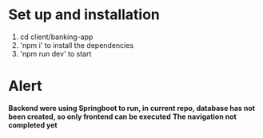 # Set up and installation
1. cd client/banking-app
2. 'npm i' to install the dependencies
3. 'npm run dev' to start

# Alert
**Backend were using Springboot to run, in current repo, database has not been created, so only frontend can be executed**
**The navigation not completed yet**
